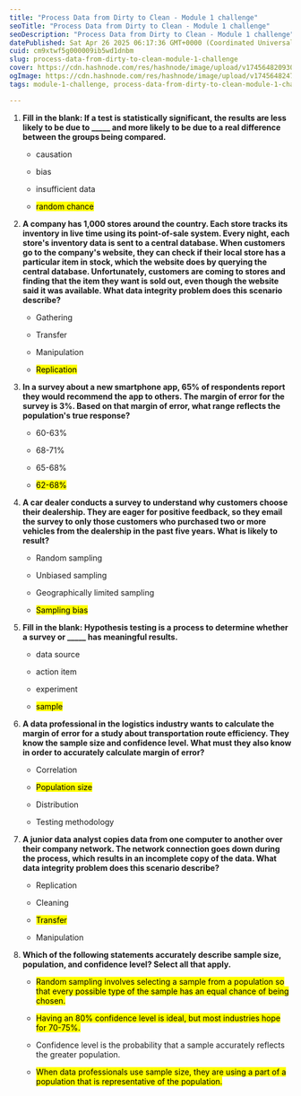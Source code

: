```yaml
---
title: "Process Data from Dirty to Clean - Module 1 challenge"
seoTitle: "Process Data from Dirty to Clean - Module 1 challenge"
seoDescription: "Process Data from Dirty to Clean - Module 1 challenge"
datePublished: Sat Apr 26 2025 06:17:36 GMT+0000 (Coordinated Universal Time)
cuid: cm9xtwf5g000009ib5wd1dnbm
slug: process-data-from-dirty-to-clean-module-1-challenge
cover: https://cdn.hashnode.com/res/hashnode/image/upload/v1745648209300/46e422a6-9b38-419b-a6e3-9b90d632e611.png
ogImage: https://cdn.hashnode.com/res/hashnode/image/upload/v1745648247495/ad8248dd-9316-4747-9cc1-34b7efa793d9.png
tags: module-1-challenge, process-data-from-dirty-to-clean-module-1-challenge, process-data-from-dirty-to-clean

---
```


1. **Fill in the blank: If a test is statistically significant, the results are less likely to be due to \_\_\_\_\_ and more likely to be due to a real difference between the groups being compared.**
    
    * causation
        
    * bias
        
    * insufficient data
        
    * <mark>random chance</mark>
        
2. **A company has 1,000 stores around the country. Each store tracks its inventory in live time using its point-of-sale system. Every night, each store's inventory data is sent to a central database. When customers go to the company's website, they can check if their local store has a particular item in stock, which the website does by querying the central database. Unfortunately, customers are coming to stores and finding that the item they want is sold out, even though the website said it was available. What data integrity problem does this scenario describe?**
    
    * Gathering
        
    * Transfer
        
    * Manipulation
        
    * <mark>Replication</mark>
        
3. **In a survey about a new smartphone app, 65% of respondents report they would recommend the app to others. The margin of error for the survey is 3%. Based on that margin of error, what range reflects the population's true response?**
    
    * 60-63%
        
    * 68-71%
        
    * 65-68%
        
    * <mark>62-68%</mark>
        
4. **A car dealer conducts a survey to understand why customers choose their dealership. They are eager for positive feedback, so they email the survey to only those customers who purchased two or more vehicles from the dealership in the past five years. What is likely to result?**
    
    * Random sampling
        
    * Unbiased sampling
        
    * Geographically limited sampling
        
    * <mark>Sampling bias</mark>
        
5. **Fill in the blank: Hypothesis testing is a process to determine whether a survey or \_\_\_\_\_ has meaningful results.**
    
    * data source
        
    * action item
        
    * experiment
        
    * <mark>sample</mark>
        
6. **A data professional in the logistics industry wants to calculate the margin of error for a study about transportation route efficiency. They know the sample size and confidence level. What must they also know in order to accurately calculate margin of error?**
    
    * Correlation
        
    * <mark>Population size</mark>
        
    * Distribution
        
    * Testing methodology
        
7. **A junior data analyst copies data from one computer to another over their company network. The network connection goes down during the process, which results in an incomplete copy of the data. What data integrity problem does this scenario describe?**
    
    * Replication
        
    * Cleaning
        
    * <mark>Transfer</mark>
        
    * Manipulation
        
8. **Which of the following statements accurately describe sample size, population, and confidence level? Select all that apply.**
    
    * <mark>Random sampling involves selecting a sample from a population so that every possible type of the sample has an equal chance of being chosen.</mark>
        
    * <mark>Having an 80% confidence level is ideal, but most industries hope for 70-75%.</mark>
        
    * Confidence level is the probability that a sample accurately reflects the greater population.
        
    * <mark>When data professionals use sample size, they are using a part of a population that is representative of the population.</mark>
